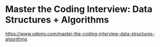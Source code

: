 # Master the Coding Interview: Data Structures + Algorithms

https://www.udemy.com/master-the-coding-interview-data-structures-algorithms
